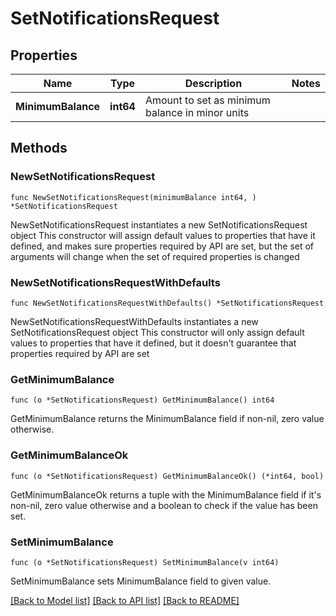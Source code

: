 # SetNotificationsRequest

## Properties

Name | Type | Description | Notes
------------ | ------------- | ------------- | -------------
**MinimumBalance** | **int64** | Amount to set as minimum balance in minor units | 

## Methods

### NewSetNotificationsRequest

`func NewSetNotificationsRequest(minimumBalance int64, ) *SetNotificationsRequest`

NewSetNotificationsRequest instantiates a new SetNotificationsRequest object
This constructor will assign default values to properties that have it defined,
and makes sure properties required by API are set, but the set of arguments
will change when the set of required properties is changed

### NewSetNotificationsRequestWithDefaults

`func NewSetNotificationsRequestWithDefaults() *SetNotificationsRequest`

NewSetNotificationsRequestWithDefaults instantiates a new SetNotificationsRequest object
This constructor will only assign default values to properties that have it defined,
but it doesn't guarantee that properties required by API are set

### GetMinimumBalance

`func (o *SetNotificationsRequest) GetMinimumBalance() int64`

GetMinimumBalance returns the MinimumBalance field if non-nil, zero value otherwise.

### GetMinimumBalanceOk

`func (o *SetNotificationsRequest) GetMinimumBalanceOk() (*int64, bool)`

GetMinimumBalanceOk returns a tuple with the MinimumBalance field if it's non-nil, zero value otherwise
and a boolean to check if the value has been set.

### SetMinimumBalance

`func (o *SetNotificationsRequest) SetMinimumBalance(v int64)`

SetMinimumBalance sets MinimumBalance field to given value.



[[Back to Model list]](../README.md#documentation-for-models) [[Back to API list]](../README.md#documentation-for-api-endpoints) [[Back to README]](../README.md)


